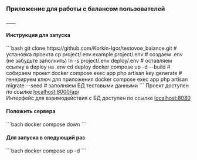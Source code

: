 <h3>Приложение для работы с балансом пользователей</h3>
____

<h4>Инструкция для запуска</h4>
```bash
git clone https://github.com/Korkin-Igor/testovoe_balance.git # установка проекта
cp project/.env.example project/.env # создаем .env (не забудьте заполнить)
ln -s project/.env deploy/.env # оставляем ссылку в deploy на .env
cd deploy
docker compose up -d --build # собираем проект
docker compose exec app php artisan key:generate # генерируем ключ для приложения
docker compose exec app php artisan migrate --seed # заполняем БД тестовыми данными
```
Проект доступен по ссылке <a href="http://localhost:8000">localhost:8000/api</a> <br>
Интерфейс для взаимодействия с БД доступен по ссылке <a href="http://localhost:8080">localhost:8080</a>

<h4>Положить сервера</h4>
```bach
docker compose down
```

<h4>Для запуска в следующий раз</h4>
```bach
docker compose up -d
```